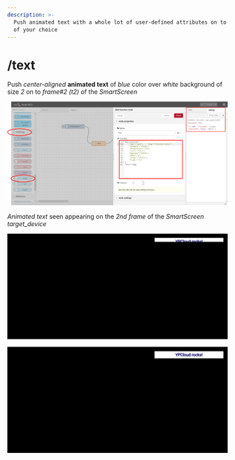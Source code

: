 ```yaml
---
description: >-
  Push animated text with a whole lot of user-defined attributes on to the frame
  of your choice
---
```


# /text

Push _center-aligned_ **animated text** of _blue_ color over _white_ background of size _2_ on to _frame\#2 \(t2\)_ of the _SmartScreen_

![](../.gitbook/assets/ss_nr_text.png)



_Animated text_ seen appearing on the _2nd frame_ of the _SmartScreen target\_device_

![](../.gitbook/assets/ss_text1.png)



![](../.gitbook/assets/ss_text2.png)


